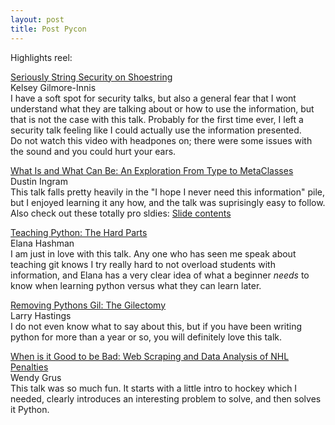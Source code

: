 ```yaml
---
layout: post
title: Post Pycon 
---
```


Highlights reel:  

[Seriously String Security on Shoestring](https://www.youtube.com/watch?v=8FeNdXzVLEs)    
Kelsey Gilmore-Innis  
I have a soft spot for security talks, but also a general fear that I wont understand what they are talking about or how to use the information, but that is not the case with this talk. Probably for the first time ever, I left a security talk feeling like I could actually use the information presented.   
Do not watch this video with headpones on; there were some issues with the sound and you could hurt your ears.  

[What Is and What Can Be: An Exploration From Type to MetaClasses](https://www.youtube.com/watch?v=bI0JUY2qd2A)  
Dustin Ingram  
This talk falls pretty heavily in the "I hope I never need this information" pile, but I enjoyed learning it any how, and the talk was suprisingly easy to follow.   
Also check out these totally pro sldies: [Slide contents](https://github.com/di/talks/blob/master/pycon_2016/talk.md)  

[Teaching Python: The Hard Parts](https://www.youtube.com/watch?v=CjYEpVNbM-s)  
Elana Hashman  
I am just in love with this talk. Any one who has seen me speak about teaching git knows I try really hard to not overload students with information, and Elana has a very clear idea of what a beginner *needs* to know when learning python versus what they can learn later.  

[Removing Pythons Gil: The Gilectomy](https://www.youtube.com/watch?v=P3AyI_u66Bw)  
Larry Hastings  
I do not even know what to say about this, but if you have been writing python for more than a year or so, you will definitely love this talk.  

[When is it Good to be Bad: Web Scraping and Data Analysis of NHL Penalties](https://www.youtube.com/watch?v=uW02_GnQKeM)  
Wendy Grus  
This talk was so much fun. It starts with a little intro to hockey which I needed, clearly introduces an interesting problem to solve, and then solves it Python.  
